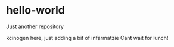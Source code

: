 # hello-world
Just another repository

kcinogen here, just adding a bit of infarmatzie
Cant wait for lunch!
